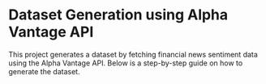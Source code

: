 # Dataset Generation using Alpha Vantage API
This project generates a dataset by fetching financial news sentiment data using the Alpha Vantage API. 
Below is a step-by-step guide on how to generate the dataset.

